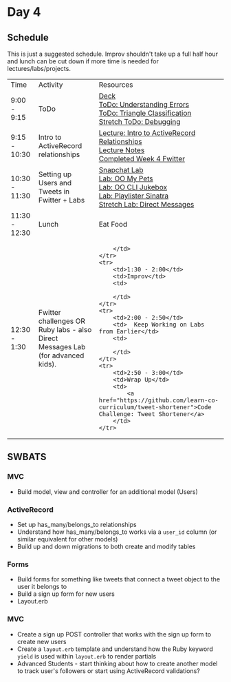 # Day 4

## Schedule

This is just a suggested schedule. Improv shouldn't take up a full half hour and lunch can be cut down if more time is needed for lectures/labs/projects.

<table>
    <tr>
        <td>Time</td>
        <td>Activity</td>
        <td>Resources</td>
    </tr>
    <tr>
        <td>9:00 - 9:15</td>
        <td>ToDo</td>
        <td>
            <a href="https://docs.google.com/presentation/d/1Sos3uHD0xYstwN5VfNfhT_jGmdcR7GqhJqEP9Mw5ARs/edit?usp=sharing"> Deck</a>
            <br>
            <a href="https://github.com/learn-co-curriculum/hs-understanding-errors">ToDo: Understanding Errors</a>
            <br>
            <a href="https://github.com/learn-co-curriculum/triangle-classification">ToDo: Triangle Classification</a>
            <br>
            <a href="https://github.com/learn-co-curriculum/debug-me">Stretch ToDo: Debugging</a>
        </td>
    </tr>
    <tr>
        <td>9:15 - 10:30</td>
        <td>Intro to ActiveRecord relationships</td>
        <td>
            <a href="lectures/intro-to-activerecord-relationships/LECTURE.md">Lecture: Intro to ActiveRecord Relationships</a>
            <br>
            <a href="lectures/intro-to-activerecord-relationships">Lecture Notes</a>
            <br>
            <a href="https://github.com/learn-co-curriculum/hs-advanced-ruby-sinatra-template/tree/week-4">Completed Week 4 Fwitter</a>
        </td>
    </tr>
    <tr>
        <td>10:30 - 11:30</td>
        <td>Setting up Users and Tweets in Fwitter + Labs</td>
        <td>
            <a href="https://github.com/learn-co-curriculum/hs-advanced-software-engineering-snapchat"> Snapchat Lab</a></br>
            <a href="https://github.com/learn-co-curriculum/OO-my-pets">Lab: OO My Pets</a></br>
            <a href="https://github.com/learn-co-curriculum/jukebox-cli">Lab: OO CLI Jukebox</a></br>
            <a href="https://github.com/learn-co-curriculum/playlister-sinatra">Lab: Playlister Sinatra</a></br>
            <a href="https://github.com/learn-co-curriculum/hs-fwitter-ar-relationships-lab">Stretch Lab: Direct Messages</a>
        </td>
    </tr>
    <tr>
        <td>11:30 - 12:30</td>
        <td>Lunch</td>
        <td>
            Eat Food
        </td>
    </tr>
    <tr>
        <td>12:30 - 1:30</td>
        <td>Fwitter challenges OR Ruby labs - also Direct Messages Lab (for advanced kids).</td>
        <td>
            
        </td>
    </tr>
    <tr>
        <td>1:30 - 2:00</td>
        <td>Improv</td>
        <td>

        </td>
    </tr>
    <tr>
        <td>2:00 - 2:50</td>
        <td>  Keep Working on Labs from Earlier</td>
        <td>

        </td>
    </tr>
    <tr>
        <td>2:50 - 3:00</td>
        <td>Wrap Up</td>
        <td>
            <a href="https://github.com/learn-co-curriculum/tweet-shortener">Code Challenge: Tweet Shortener</a>
        </td>
    </tr>
</table>

## SWBATS

### MVC

+ Build model, view and controller for an additional model (Users)

### ActiveRecord

+ Set up has_many/belongs_to relationships
+ Understand how has_many/belongs_to works via a `user_id` column (or similar equivalent for other models)
+ Build up and down migrations to both create and modify tables

### Forms

+ Build forms for something like tweets that connect a tweet object to the user it belongs to
+ Build a sign up form for new users
+ Layout.erb

### MVC

+ Create a sign up POST controller that works with the sign up form to create new users
+ Create a `layout.erb` template and understand how the Ruby keyword `yield` is used within `layout.erb` to render partials
+ Advanced Students - start thinking about how to create another model to track user's followers or start using ActiveRecord validations?
